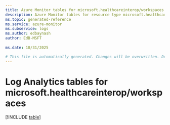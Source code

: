 ```yaml
---
title: Azure Monitor tables for microsoft.healthcareinterop/workspaces
description: Azure Monitor tables for resource type microsoft.healthcareinterop/workspaces
ms.topic: generated-reference
ms.service: azure-monitor
ms.subservice: logs
ms.author: edbaynash
author: EdB-MSFT
   
ms.date: 10/31/2025

# This file is automatically generated. Changes will be overwritten. Do not change this file directly.
---
```


# Log Analytics tables for microsoft.healthcareinterop/workspaces  

[!INCLUDE [table](~/reusable-content/ce-skilling/azure/includes/azure-monitor/reference/tables/microsoft-healthcareinterop_workspaces-include.md)]

